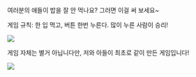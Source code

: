 여러분의 애들이 밥을 잘 안 먹나요? 그러면 이걸 써 보세요~

게임 규칙: 한 입 먹고, 버튼 한번 누른다. 많이 누른 사람이 승리!


![](https://lh4.googleusercontent.com/rXCJmtRwsHgPEMA_o721OKTbqG4OK_WqF79r0CjuI8N8KyfpIOTRtb7AHvXk1ljjeans4QSGL8Kvb_MZUQyNYjv_klijFoViWDrLckkPXxjr_cwWEjsl1jsyQUEH7vPWUS3mSd84)

게임 자체는 별거 아닙니다만, 저와 아들이 최초로 같이 만든 게임입니다!

![](https://lh4.googleusercontent.com/zJolVio6gG8ITV88iJAVs0Ecp8RJbMW1Nb0Nxhj8dwP9JsO5-UY5M4Tmn0vEyBfCggItTz1VBwwKlHLQAdIcHvyHa5XW_5iHRPX3YT7xx_3h01Abkl_4B88P4iI8E1DxnXiNxuME)
